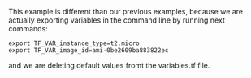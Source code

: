 This example is different than our previous examples, because we are actually exporting variables in the command line by running next commands: 
```
export TF_VAR_instance_type=t2.micro
export TF_VAR_image_id=ami-0be2609ba883822ec 
```
and we are deleting default values fromt the variables.tf file. 